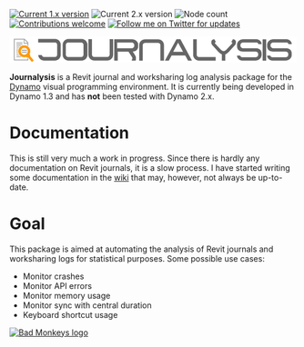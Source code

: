 [![Current 1.x version](https://img.shields.io/badge/current%201.x%20version-unpublished-brightgreen.svg)](https://github.com/andydandy74/Journalysis/tree/master/nodes) ![Current 2.x version](https://img.shields.io/badge/current%202.x%20version-none-brightgreen.svg) ![Node count](https://img.shields.io/badge/node%20count-162-brightgreen.svg) [![Contributions welcome](https://img.shields.io/badge/contributions-welcome-brightgreen.svg?style=flat)](https://github.com/andydandy74/Journalysis/blob/master/.github/CONTRIBUTING.md) [![Follow me on Twitter for updates](https://img.shields.io/twitter/follow/a_dieckmann.svg?label=Follow&style=social)](https://twitter.com/a_dieckmann)

![Journalysis logo](icons/raw/Journalysis.png)

**Journalysis** is a Revit journal and worksharing log analysis package for the [Dynamo](http://www.dynamobim.com) visual programming environment. It is currently being developed in Dynamo 1.3 and has **not** been tested with Dynamo 2.x.

# Documentation
This is still very much a work in progress. Since there is hardly any documentation on Revit journals, it is a slow process. I have started writing some documentation in the [wiki](https://github.com/andydandy74/Journalysis/wiki) that may, however, not always be up-to-date.

# Goal
This package is aimed at automating the analysis of Revit journals and worksharing logs for statistical purposes. Some possible use cases:
- Monitor crashes
- Monitor API errors
- Monitor memory usage
- Monitor sync with central duration
- Keyboard shortcut usage

[![Bad Monkeys logo](https://www.badmonkeys.net/wp-content/uploads/2016/12/BadMonkey_finalLogo-01.png)](http://www.badmonkeys.net/)
